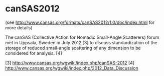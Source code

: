 canSAS2012
==========

(see http://www.cansas.org/formats/canSAS2012/1.0/doc/index.html for more details)

The canSAS (Collective Action for Nomadic Small-Angle Scatterers) forum 
met in Uppsala, Sweden in July 2012 [3] to discuss standardization of the 
storage of reduced small-angle scattering of any dimension to be considered 
for analysis. [4]


[3]	http://www.cansas.org/wgwiki/index.php/canSAS-2012
[4]	http://www.cansas.org/wgwiki/index.php/2012_Data_Discussion
